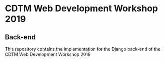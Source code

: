 # CDTM Web Development Workshop 2019
## Back-end
This repository contains the implementation for the Django back-end of the CDTM Web Development Workshop 2019
